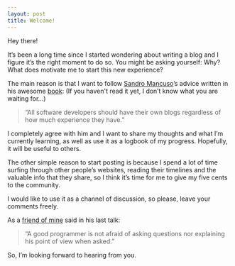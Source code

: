 ```yaml
---
layout: post
title: Welcome!
---
```


Hey there!

It’s been a long time since I started wondering about writing a blog and I figure it’s the right moment to do so. You might be asking yourself: Why?
What does motivate me to start this new experience?

The main reason is that I want to follow [Sandro Mancuso](https://twitter.com/sandromancuso)’s advice written in his awesome [book](http://www.amazon.com/The-Software-Craftsman-Professionalism-Pragmatism/dp/0134052501):
(If you haven't read it yet, I don’t know what you are waiting for…)

> “All software developers should have their own blogs regardless of how much experience they have.”

I completely agree with him and I want to share my thoughts and what I’m currently learning, as well as use it as a logbook of my progress.
Hopefully, it will be useful to others.

The other simple reason to start posting is because I spend a lot of time surfing through other people’s websites, reading their timelines and the valuable info that they share, so I think it’s time for me to give my five cents to the community.

I would like to use it as a channel of discussion, so please, leave your comments freely.

As a [friend of mine](https://twitter.com/flipper83) said in his last talk:

> “A good programmer is not afraid of asking questions nor explaining his point of view when asked.”

So, I’m looking forward to hearing from you.